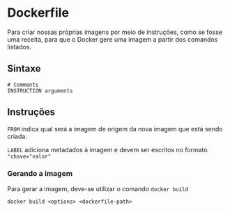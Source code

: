 # Dockerfile
Para criar nossas próprias imagens por meio de instruções, como se fosse uma receita, para que o Docker gere uma imagem a partir dos comandos listados.

## Sintaxe
```
# Comments
INSTRUCTION arguments
```

## Instruções 
```FROM``` indica qual será a imagem de origem da nova imagem que está sendo criada.


```LABEL``` adiciona metadados à imagem e devem ser escritos no formato ```"chave="valor"```

### Gerando a imagem
Para gerar a imagem, deve-se utilizar o comando ```docker build```
```
docker build <options> <dockerfile-path>
```
